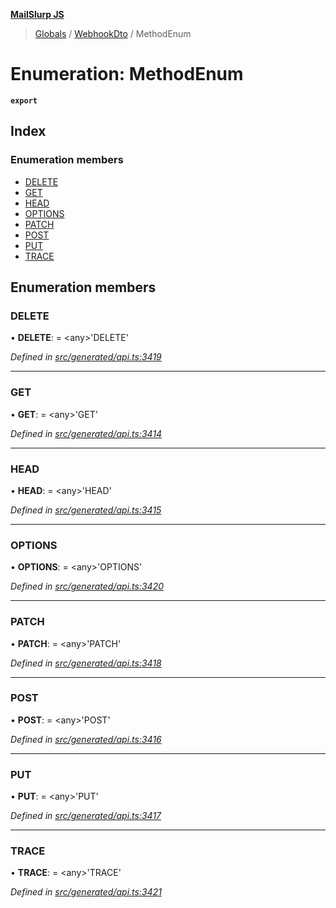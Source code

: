 **[MailSlurp JS](../README.md)**

> [Globals](../README.md) / [WebhookDto](../modules/webhookdto.md) / MethodEnum

# Enumeration: MethodEnum

**`export`** 

## Index

### Enumeration members

* [DELETE](webhookdto.methodenum.md#delete)
* [GET](webhookdto.methodenum.md#get)
* [HEAD](webhookdto.methodenum.md#head)
* [OPTIONS](webhookdto.methodenum.md#options)
* [PATCH](webhookdto.methodenum.md#patch)
* [POST](webhookdto.methodenum.md#post)
* [PUT](webhookdto.methodenum.md#put)
* [TRACE](webhookdto.methodenum.md#trace)

## Enumeration members

### DELETE

•  **DELETE**:  = \<any>'DELETE'

*Defined in [src/generated/api.ts:3419](https://github.com/mailslurp/mailslurp-client/blob/36fa2ad/src/generated/api.ts#L3419)*

___

### GET

•  **GET**:  = \<any>'GET'

*Defined in [src/generated/api.ts:3414](https://github.com/mailslurp/mailslurp-client/blob/36fa2ad/src/generated/api.ts#L3414)*

___

### HEAD

•  **HEAD**:  = \<any>'HEAD'

*Defined in [src/generated/api.ts:3415](https://github.com/mailslurp/mailslurp-client/blob/36fa2ad/src/generated/api.ts#L3415)*

___

### OPTIONS

•  **OPTIONS**:  = \<any>'OPTIONS'

*Defined in [src/generated/api.ts:3420](https://github.com/mailslurp/mailslurp-client/blob/36fa2ad/src/generated/api.ts#L3420)*

___

### PATCH

•  **PATCH**:  = \<any>'PATCH'

*Defined in [src/generated/api.ts:3418](https://github.com/mailslurp/mailslurp-client/blob/36fa2ad/src/generated/api.ts#L3418)*

___

### POST

•  **POST**:  = \<any>'POST'

*Defined in [src/generated/api.ts:3416](https://github.com/mailslurp/mailslurp-client/blob/36fa2ad/src/generated/api.ts#L3416)*

___

### PUT

•  **PUT**:  = \<any>'PUT'

*Defined in [src/generated/api.ts:3417](https://github.com/mailslurp/mailslurp-client/blob/36fa2ad/src/generated/api.ts#L3417)*

___

### TRACE

•  **TRACE**:  = \<any>'TRACE'

*Defined in [src/generated/api.ts:3421](https://github.com/mailslurp/mailslurp-client/blob/36fa2ad/src/generated/api.ts#L3421)*
